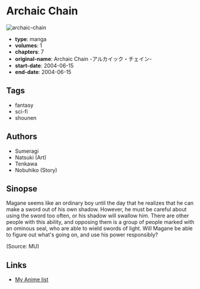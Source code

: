 # Archaic Chain

![archaic-chain](https://cdn.myanimelist.net/images/manga/3/206845.jpg)

-   **type**: manga
-   **volumes**: 1
-   **chapters**: 7
-   **original-name**: Archaic Chain -アルカイック・チェイン-
-   **start-date**: 2004-06-15
-   **end-date**: 2004-06-15

## Tags

-   fantasy
-   sci-fi
-   shounen

## Authors

-   Sumeragi
-   Natsuki (Art)
-   Tenkawa
-   Nobuhiko (Story)

## Sinopse

Magane seems like an ordinary boy until the day that he realizes that he can make a sword out of his own shadow. However, he must be careful about using the sword too often, or his shadow will swallow him. There are other people with this ability, and opposing them is a group of people marked with an ominous seal, who are able to wield swords of light. Will Magane be able to figure out what's going on, and use his power responsibly?

(Source: MU)

## Links

-   [My Anime list](https://myanimelist.net/manga/26090/Archaic_Chain)

